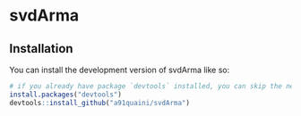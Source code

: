 # svdArma

<!-- badges: start -->
<!-- badges: end -->

## Installation

You can install the development version of svdArma like so:

``` r
# if you already have package `devtools` installed, you can skip the next line
install.packages("devtools")
devtools::install_github("a91quaini/svdArma")
```
